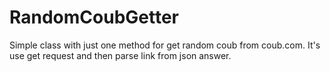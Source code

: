 # RandomCoubGetter

Simple class with just one method for get random coub from coub.com. It's use get request and then parse link from json answer.
